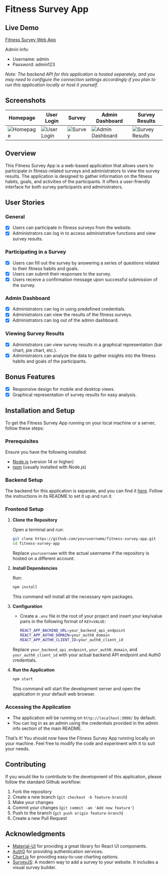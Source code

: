 # Fitness Survey App

## Live Demo

[Fitness Survey Web App](https://surveyfitness.onrender.com/)

Admin Info:
- Username: admin
- Password: admin123

*Note: The backend API for this application is hosted separately, and you may need to configure the connection settings accordingly if you plan to run this application locally or host it yourself.*

## Screenshots

| Homepage         | User Login       | Survey           | Admin Dashboard  | Survey Results   |
| ---------------- | ---------------- | ---------------- | ---------------- | ---------------- |
| ![Homepage](https://github.com/VigneshPerumal2/Survey-App/assets/34863107/f2a21131-a788-4b5a-8c5a-b1107b058811) | ![User Login](https://github.com/VigneshPerumal2/Survey-App/assets/34863107/40f417f5-52f7-4eae-b1dc-63bc174f82eb) | ![Survey](https://github.com/VigneshPerumal2/Survey-App/assets/34863107/6de4f487-a12d-4120-8575-60e2799ee922) | ![Admin Dashboard](https://github.com/VigneshPerumal2/Survey-App/assets/34863107/bd2be125-7265-4787-9453-c6ff203bff29) | ![Survey Results](https://github.com/VigneshPerumal2/Survey-App/assets/34863107/eefca181-8508-4aee-a44b-82a45e26971e) |


## Overview

This Fitness Survey App is a web-based application that allows users to participate in fitness-related surveys and administrators to view the survey results. The application is designed to gather information on the fitness habits, goals, and activities of the participants. It offers a user-friendly interface for both survey participants and administrators.

## User Stories

### General

- [x] Users can participate in fitness surveys from the website.
- [x] Administrators can log in to access administrative functions and view survey results.

### Participating in a Survey

- [x] Users can fill out the survey by answering a series of questions related to their fitness habits and goals.
- [x] Users can submit their responses to the survey.
- [x] Users receive a confirmation message upon successful submission of the survey.

### Admin Dashboard

- [x] Administrators can log in using predefined credentials.
- [x] Administrators can view the results of the fitness surveys.
- [x] Administrators can log out of the admin dashboard.

### Viewing Survey Results

- [x] Administrators can view survey results in a graphical representation (bar chart, pie chart, etc.).
- [x] Administrators can analyze the data to gather insights into the fitness habits and goals of the participants.

## Bonus Features

- [x] Responsive design for mobile and desktop views.
- [x] Graphical representation of survey results for easy analysis.

## Installation and Setup

To get the Fitness Survey App running on your local machine or a server, follow these steps:

### Prerequisites

Ensure you have the following installed:

- [Node.js](https://nodejs.org/en/download/) (version 14 or higher)
- [npm](https://www.npmjs.com/get-npm) (usually installed with Node.js)

### Backend Setup

The backend for this application is separate, and you can find it [here](https://github.com/yourusername/fitness-survey-backend). Follow the instructions in its README to set it up and run it.

### Frontend Setup

1. **Clone the Repository**

   Open a terminal and run:

   ```bash
   git clone https://github.com/yourusername/fitness-survey-app.git
   cd fitness-survey-app
   ```

   Replace `yourusername` with the actual username if the repository is hosted on a different account.

2. **Install Dependencies**

   Run:

   ```bash
   npm install
   ```

   This command will install all the necessary npm packages.

3. **Configuration**

   - Create a `.env` file in the root of your project and insert your key/value pairs in the following format of `KEY=VALUE`:
     ```bash
     REACT_APP_BACKEND_URL=your_backend_api_endpoint
     REACT_APP_AUTH0_DOMAIN=your_auth0_domain
     REACT_APP_AUTH0_CLIENT_ID=your_auth0_client_id
     ```

   Replace `your_backend_api_endpoint`, `your_auth0_domain`, and `your_auth0_client_id` with your actual backend API endpoint and Auth0 credentials.

4. **Run the Application**

   ```bash
   npm start
   ```

   This command will start the development server and open the application in your default web browser.

### Accessing the Application

- The application will be running on `http://localhost:3000/` by default.
- You can log in as an admin using the credentials provided in the admin info section of the main README.

That’s it! You should now have the Fitness Survey App running locally on your machine. Feel free to modify the code and experiment with it to suit your needs.

## Contributing

If you would like to contribute to the development of this application, please follow the standard Github workflow:

1. Fork the repository
2. Create a new branch (`git checkout -b feature-branch`)
3. Make your changes
4. Commit your changes (`git commit -am 'Add new feature'`)
5. Push to the branch (`git push origin feature-branch`)
6. Create a new Pull Request


## Acknowledgments

- [Material-UI](https://mui.com/) for providing a great library for React UI components.
- [Auth0](https://auth0.com/) for providing authentication services.
- [Chart.js](https://www.chartjs.org/) for providing easy-to-use charting options.
- [SurveyJS](https://surveyjs.io/): A modern way to add a survey to your website. It includes a visual survey builder.

